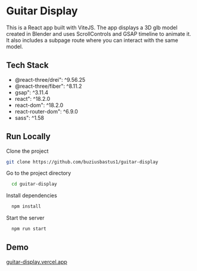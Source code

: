 # Guitar Display

This is a React app built with ViteJS. The app displays a 3D glb model created in Blender and uses ScrollControls and GSAP timeline to animate it. It also includes a subpage route where you can interact with the same model.


## Tech Stack

- @react-three/drei": ^9.56.25
- @react-three/fiber": ^8.11.2
- gsap": ^3.11.4
- react": ^18.2.0
- react-dom": ^18.2.0
- react-router-dom": ^6.9.0
- sass": ^1.58
    
## Run Locally

Clone the project

```bash
git clone https://github.com/buziusbastus1/guitar-display
```

Go to the project directory

```bash
  cd guitar-display
```

Install dependencies

```bash
  npm install
```

Start the server

```bash
  npm run start
```


## Demo
[guitar-display.vercel.app](https://guitar-display.vercel.app/)


